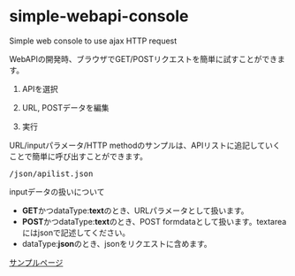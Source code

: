 # simple-webapi-console
Simple web console to use ajax HTTP request

WebAPIの開発時、ブラウザでGET/POSTリクエストを簡単に試すことができます。

1. APIを選択

2. URL, POSTデータを編集

3. 実行

URL/inputパラメータ/HTTP methodのサンプルは、APIリストに追記していくことで簡単に呼び出すことができます。
<pre>/json/apilist.json</pre>

inputデータの扱いについて
* **GET**かつdataType:**text**のとき、URLパラメータとして扱います。
* **POST**かつdataType:**text**のとき、POST formdataとして扱います。textareaにはjsonで記述してください。
* dataType:**json**のとき、jsonをリクエストに含めます。

[サンプルページ](http://kentayamamoto.github.io/pages/apitest/index.html)
